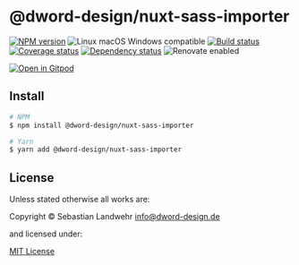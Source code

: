 <!-- TITLE/ -->
# @dword-design/nuxt-sass-importer
<!-- /TITLE -->

<!-- BADGES/ -->
[![NPM version](https://img.shields.io/npm/v/@dword-design/nuxt-sass-importer.svg)](https://npmjs.org/package/@dword-design/nuxt-sass-importer)
![Linux macOS Windows compatible](https://img.shields.io/badge/os-linux%20%7C%C2%A0macos%20%7C%C2%A0windows-blue)
[![Build status](https://img.shields.io/github/workflow/status/dword-design/nuxt-sass-importer/build)](https://github.com/dword-design/nuxt-sass-importer/actions)
[![Coverage status](https://img.shields.io/coveralls/dword-design/nuxt-sass-importer)](https://coveralls.io/github/dword-design/nuxt-sass-importer)
[![Dependency status](https://img.shields.io/david/dword-design/nuxt-sass-importer)](https://david-dm.org/dword-design/nuxt-sass-importer)
![Renovate enabled](https://img.shields.io/badge/renovate-enabled-brightgreen)

[![Open in Gitpod](https://gitpod.io/button/open-in-gitpod.svg)](https://gitpod.io/#https://github.com/dword-design/nuxt-sass-importer)
<!-- /BADGES -->

<!-- DESCRIPTION/ -->

<!-- /DESCRIPTION -->

<!-- INSTALL/ -->
## Install

```bash
# NPM
$ npm install @dword-design/nuxt-sass-importer

# Yarn
$ yarn add @dword-design/nuxt-sass-importer
```
<!-- /INSTALL -->

<!-- LICENSE/ -->
## License

Unless stated otherwise all works are:

Copyright &copy; Sebastian Landwehr <info@dword-design.de>

and licensed under:

[MIT License](https://opensource.org/licenses/MIT)
<!-- /LICENSE -->
